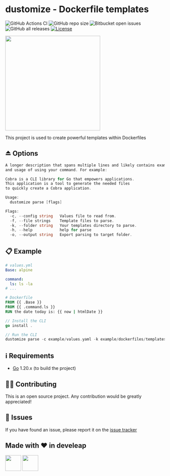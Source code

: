 # dustomize - Dockerfile templates

![GitHub Actions CI](https://github.com/develeap/dustomize/actions/workflows/ci.yaml/badge.svg?branch=main)
![GitHub repo size](https://img.shields.io/github/repo-size/develeap/dustomize)
![Bitbucket open issues](https://img.shields.io/bitbucket/issues-raw/develeap/dustomize)
![GitHub all releases](https://img.shields.io/github/downloads/develeap/dustomize/total)
[![License](https://img.shields.io/badge/license-MIT-blue.svg)](./LICENSE)

<img src="https://d1.awsstatic.com/acs/characters/Logos/Docker-Logo_Horizontel_279x131.b8a5c41e56b77706656d61080f6a0217a3ba356d.png" width="300px">

This project is used to create powerful templates within Dockerfiles

## ⏏️ Options

```go
A longer description that spans multiple lines and likely contains examples
and usage of using your command. For example:

Cobra is a CLI library for Go that empowers applications.
This application is a tool to generate the needed files
to quickly create a Cobra application.

Usage:
  dustomize parse [flags]

Flags:
  -c, --config string   Values file to read from.
  -f, --file strings    Template files to parse.
  -k, --folder string   Your templates directory to parse.
  -h, --help            help for parse
  -o, --output string   Export parsing to target folder.
```

## 📋 Example

```yaml
# values.yml
Base: alpine

command:
  ls: ls -la
# ...
```

```Dockerfile
# Dockerfile
FROM {{ .Base }}
FROM {{ .command.ls }}
RUN the date today is: {{ now | htmlDate }}
```

```go
// Install the CLI
go install .

// Run the CLI
dustomize parse -c example/values.yaml -k example/dockerfiles/templates/
```

## ℹ️️ Requirements

- [Go](https://golang.org/doc/install) 1.20.x (to build the project)

## 💁🏻 Contributing

This is an open source project. Any contribution would be greatly appreciated!

## 🚩 Issues

If you have found an issue, please report it on the [issue tracker](https://github.com/develeap/dustomize/issues)

## Made with ❤️ in develeap

[<img src="https://media.licdn.com/dms/image/C4D0BAQFXwTP7SFX0QQ/company-logo_200_200/0/1583831070407?e=2147483647&v=beta&t=bWP52NuMxHiQyhMIEe9D7xTNcQMuQDbrTy-ZiVVLCv0" width="50px">](https://www.develeap.com/)
[<img src="https://upload.wikimedia.org/wikipedia/commons/8/81/LinkedIn_icon.svg" width="50px">](https://www.linkedin.com/company/develeap/mycompany/)
